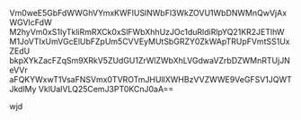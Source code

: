 Vm0weE5GbFdWWGhVYmxKWFlUSlNWbFl3WkZOVU1WbDNWMnQwVjAxWGVIcFdW
M2hyVm0xS1IyTkliRmRXCk0xSlFWbXhhUzJOc1duRldiRlpYQ21KR2JETlhW
M1JoVTIxUmVGcElUbFZpUm5CVVEyMUtSbGRZY0ZkWApTRUpFVmtSS1UxZEdU
bkpXYkZacFZqSm9XRkV5ZUdGU1ZrWlZWbXhLVGdwaVZrbDZWMnRTUjJNeVVr
aFQKYWxwT1VsaFNSVmx0TVROTmJHUllXWHBzVVZWWE9VeGFSV1JQWTJkdlMy
VklUalVLQ25CemJ3PT0KCnJ0aA==

wjd